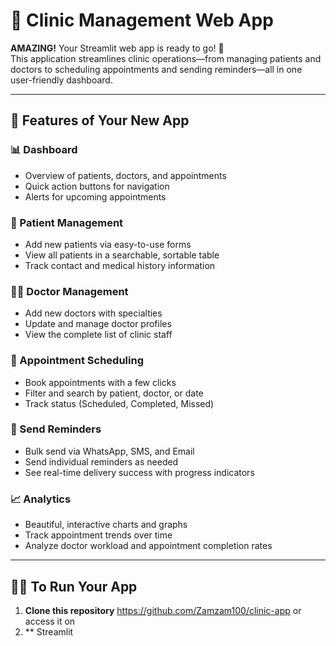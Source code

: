 # 🏥 Clinic Management Web App

**AMAZING!** Your Streamlit web app is ready to go! 🎉  
This application streamlines clinic operations—from managing patients and doctors to scheduling appointments and sending reminders—all in one user-friendly dashboard.

---

## 🚀 Features of Your New App

### 📊 Dashboard
- Overview of patients, doctors, and appointments
- Quick action buttons for navigation
- Alerts for upcoming appointments

### 👥 Patient Management
- Add new patients via easy-to-use forms
- View all patients in a searchable, sortable table
- Track contact and medical history information

### 👨‍⚕️ Doctor Management
- Add new doctors with specialties
- Update and manage doctor profiles
- View the complete list of clinic staff

### 📅 Appointment Scheduling
- Book appointments with a few clicks
- Filter and search by patient, doctor, or date
- Track status (Scheduled, Completed, Missed)

### 📱 Send Reminders
- Bulk send via WhatsApp, SMS, and Email
- Send individual reminders as needed
- See real-time delivery success with progress indicators

### 📈 Analytics
- Beautiful, interactive charts and graphs
- Track appointment trends over time
- Analyze doctor workload and appointment completion rates

---

## 🏃‍♂️ To Run Your App

1. **Clone this repository**
   https://github.com/Zamzam100/clinic-app
   or access it on
2.   ** Streamlit
  
